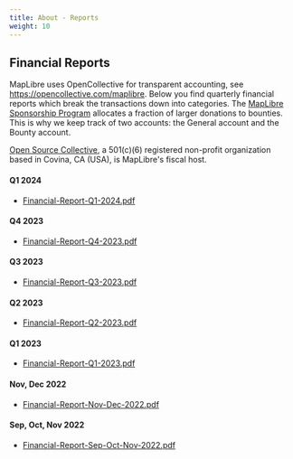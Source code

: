 ```yaml
---
title: About - Reports
weight: 10
---
```


## Financial Reports

MapLibre uses OpenCollective for transparent accounting, see https://opencollective.com/maplibre. Below you find quarterly financial reports which break the transactions down into categories. The [MapLibre Sponsorship Program](/sponsors) allocates a fraction of larger donations to bounties. This is why we keep track of two accounts: the General account and the Bounty account.

[Open Source Collective](https://opencollective.com/opensource), a 501(c)(6) registered non-profit organization based in Covina, CA (USA), is MapLibre's fiscal host.

#### Q1 2024

- [Financial-Report-Q1-2024.pdf](Financial-Report-Q1-2024.pdf)

#### Q4 2023

- [Financial-Report-Q4-2023.pdf](Financial-Report-Q4-2023.pdf)

#### Q3 2023

- [Financial-Report-Q3-2023.pdf](Financial-Report-Q3-2023.pdf)

#### Q2 2023

- [Financial-Report-Q2-2023.pdf](Financial-Report-Q2-2023.pdf)

#### Q1 2023

- [Financial-Report-Q1-2023.pdf](Financial-Report-Q1-2023.pdf)

#### Nov, Dec 2022

- [Financial-Report-Nov-Dec-2022.pdf](Financial-Report-Nov-Dec-2022.pdf)

#### Sep, Oct, Nov 2022

- [Financial-Report-Sep-Oct-Nov-2022.pdf](Financial-Report-Sep-Oct-Nov-2022.pdf)
